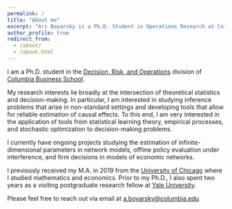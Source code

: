 ```yaml
---
permalink: /
title: "About me"
excerpt: "Ari Boyarsky is a Ph.D. Student in Operations Research at Columbia University."
author_profile: true
redirect_from: 
  - /about/
  - /about.html
---
```


I am a Ph.D. student in the [Decision, Risk, and Operations](https://www8.gsb.columbia.edu/faculty-research/divisions/decision-risk-operations) division of [Columbia Business School](https://home.gsb.columbia.edu/). 

My research interests lie broadly at the intersection of theoretical statistics and decision-making. In particular, I am interested in studying inference problems that arise in non-standard settings and developing tools that allow for reliable estimation of causal effects. To this end, I am very interested in the application of tools from statistical learning theory, empirical processes, and stochastic optimization to decision-making problems.

I currently have ongoing projects studying the estimation of infinite-dimensional parameters in network models, offline policy evaluation under interference, and firm decisions in models of economic networks.

I previously received my M.A. in 2019 from the [University of Chicago](https://uchicago.edu/) where I studied mathematics and economics. Prior to my Ph.D., I also spent two years as a visiting postgraduate research fellow at [Yale University](https://yale.edu/).

Please feel free to reach out via email at [a.boyarsky@columbia.edu](mailto:a.boyarsky@columbia.edu).


